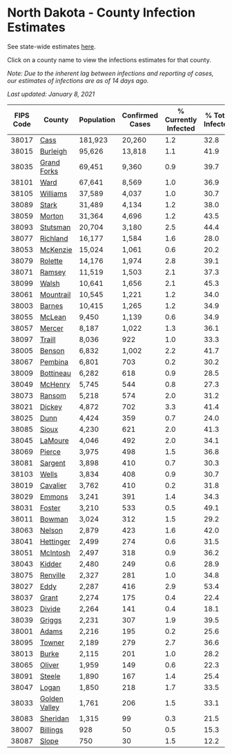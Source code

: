 # North Dakota - County Infection Estimates

See state-wide estimates [here](/infections/us-nd).

Click on a county name to view the infections estimates for that county.

*Note: Due to the inherent lag between infections and reporting of cases, our estimates of infections are as of 14 days ago.*

*Last updated: January 8, 2021*

|   FIPS Code |                         County |   Population |   Confirmed Cases |   % Currently Infected |   % Total Infected |
|-------------|--------------------------------|--------------|-------------------|------------------------|--------------------|
|       38017 |                   [Cass](cass) |      181,923 |            20,260 |                    1.2 |               32.8 |
|       38015 |           [Burleigh](burleigh) |       95,626 |            13,818 |                    1.1 |               41.9 |
|       38035 |     [Grand Forks](grand-forks) |       69,451 |             9,360 |                    0.9 |               39.7 |
|       38101 |                   [Ward](ward) |       67,641 |             8,569 |                    1.0 |               36.9 |
|       38105 |           [Williams](williams) |       37,589 |             4,037 |                    1.0 |               30.7 |
|       38089 |                 [Stark](stark) |       31,489 |             4,134 |                    1.2 |               38.0 |
|       38059 |               [Morton](morton) |       31,364 |             4,696 |                    1.2 |               43.5 |
|       38093 |           [Stutsman](stutsman) |       20,704 |             3,180 |                    2.5 |               44.4 |
|       38077 |           [Richland](richland) |       16,177 |             1,584 |                    1.6 |               28.0 |
|       38053 |           [McKenzie](mckenzie) |       15,024 |             1,061 |                    0.6 |               20.2 |
|       38079 |             [Rolette](rolette) |       14,176 |             1,974 |                    2.8 |               39.1 |
|       38071 |               [Ramsey](ramsey) |       11,519 |             1,503 |                    2.1 |               37.3 |
|       38099 |                 [Walsh](walsh) |       10,641 |             1,656 |                    2.1 |               45.3 |
|       38061 |         [Mountrail](mountrail) |       10,545 |             1,221 |                    1.2 |               34.0 |
|       38003 |               [Barnes](barnes) |       10,415 |             1,265 |                    1.2 |               34.9 |
|       38055 |               [McLean](mclean) |        9,450 |             1,139 |                    0.6 |               34.9 |
|       38057 |               [Mercer](mercer) |        8,187 |             1,022 |                    1.3 |               36.1 |
|       38097 |               [Traill](traill) |        8,036 |               922 |                    1.0 |               33.3 |
|       38005 |               [Benson](benson) |        6,832 |             1,002 |                    2.2 |               41.7 |
|       38067 |             [Pembina](pembina) |        6,801 |               703 |                    0.2 |               30.2 |
|       38009 |         [Bottineau](bottineau) |        6,282 |               618 |                    0.9 |               28.5 |
|       38049 |             [McHenry](mchenry) |        5,745 |               544 |                    0.8 |               27.3 |
|       38073 |               [Ransom](ransom) |        5,218 |               574 |                    2.0 |               31.2 |
|       38021 |               [Dickey](dickey) |        4,872 |               702 |                    3.3 |               41.4 |
|       38025 |                   [Dunn](dunn) |        4,424 |               359 |                    0.7 |               24.0 |
|       38085 |                 [Sioux](sioux) |        4,230 |               621 |                    2.0 |               41.3 |
|       38045 |             [LaMoure](lamoure) |        4,046 |               492 |                    2.0 |               34.1 |
|       38069 |               [Pierce](pierce) |        3,975 |               498 |                    1.5 |               36.8 |
|       38081 |             [Sargent](sargent) |        3,898 |               410 |                    0.7 |               30.3 |
|       38103 |                 [Wells](wells) |        3,834 |               408 |                    0.9 |               30.7 |
|       38019 |           [Cavalier](cavalier) |        3,762 |               410 |                    0.2 |               31.8 |
|       38029 |               [Emmons](emmons) |        3,241 |               391 |                    1.4 |               34.3 |
|       38031 |               [Foster](foster) |        3,210 |               533 |                    0.5 |               49.1 |
|       38011 |               [Bowman](bowman) |        3,024 |               312 |                    1.5 |               29.2 |
|       38063 |               [Nelson](nelson) |        2,879 |               423 |                    1.6 |               42.0 |
|       38041 |         [Hettinger](hettinger) |        2,499 |               274 |                    0.6 |               31.5 |
|       38051 |           [McIntosh](mcintosh) |        2,497 |               318 |                    0.9 |               36.2 |
|       38043 |               [Kidder](kidder) |        2,480 |               249 |                    0.6 |               28.9 |
|       38075 |           [Renville](renville) |        2,327 |               281 |                    1.0 |               34.8 |
|       38027 |                   [Eddy](eddy) |        2,287 |               416 |                    2.9 |               53.4 |
|       38037 |                 [Grant](grant) |        2,274 |               175 |                    0.4 |               22.4 |
|       38023 |               [Divide](divide) |        2,264 |               141 |                    0.4 |               18.1 |
|       38039 |               [Griggs](griggs) |        2,231 |               307 |                    1.9 |               39.5 |
|       38001 |                 [Adams](adams) |        2,216 |               195 |                    0.2 |               25.6 |
|       38095 |               [Towner](towner) |        2,189 |               279 |                    2.7 |               36.6 |
|       38013 |                 [Burke](burke) |        2,115 |               201 |                    1.0 |               28.2 |
|       38065 |               [Oliver](oliver) |        1,959 |               149 |                    0.6 |               22.3 |
|       38091 |               [Steele](steele) |        1,890 |               167 |                    1.4 |               25.4 |
|       38047 |                 [Logan](logan) |        1,850 |               218 |                    1.7 |               33.5 |
|       38033 | [Golden Valley](golden-valley) |        1,761 |               206 |                    1.5 |               33.1 |
|       38083 |           [Sheridan](sheridan) |        1,315 |                99 |                    0.3 |               21.5 |
|       38007 |           [Billings](billings) |          928 |                50 |                    0.5 |               15.3 |
|       38087 |                 [Slope](slope) |          750 |                30 |                    1.5 |               12.2 |